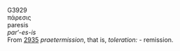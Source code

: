 <body>
  <p>G3929<br>  πάρεσις  <br> paresis  <br><i>par‘-es-is </i><br>From <a href="g2935.htm">2935</a>  <i>praetermission</i>, that is, <i>toleration:</i> - remission.<br></p>
 </body>